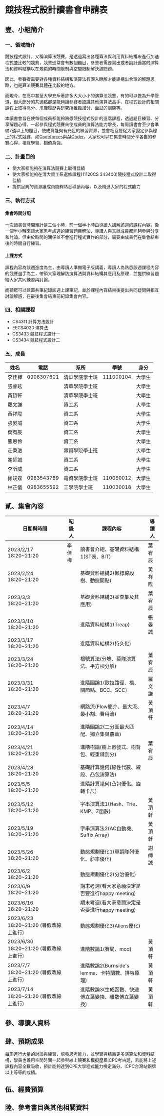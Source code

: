 # 競技程式設計讀書會申請表

## 壹、小組簡介

### 一、領域簡介

​	競技程式設計，又稱演算法競賽，是透過寫出各種算法與利用資料結構來進行加速程式並比較的競賽，競賽通常會有數個題目，參賽者需要寫出或者設計適當的演算法和資料結構以在規範的時間限制與空間限制解決該問題。

​	因此，參賽者需要對各種資料結構和演算法有深入瞭解才能建構出合理的解題思路，也是算法競賽具體在比較的地方。

​	而現今，在高中甚至大學充斥著許多大大小小的演算法競賽，有的可以做為升學管道，但大部分的共通點都是能夠讓參賽者認識其他演算法高手、在程式設計的相關課程上取得高分、求職履歷與研究所推甄加分、面試的訓練等。

​	本讀書會旨在使每個成員都能夠熟悉競技程式設計的進階課程，透過題目練習、分享解題心得、一起參與程式競賽來使成員的演算法能力增長，每周讀書會至少會準備7道以上的題目，使成員能夠有充足的練習資源，並會相互督促大家固定參與線上的程式競賽，如[Codeforces](https://codeforces.com/)與[AtCoder](https://atcoder.jp/)，大家也可以在集會時間分享各自的參賽心得，相互學習、相倚為強。

### 二、計畫目的

* 使大家都能夠在演算法競賽上取得佳績
* 使大家都能夠在清大資工系選修課程(11120CS 343400)競技程式設計二取得佳績
* 提供足夠的資源讓成員能夠熟悉導讀內容，以及精進大家的程式能力

### 三、執行方式

#### 集會時間分配

一次讀書會時間預計是三個小時，前一個半小時由導讀人講解該週的課程內容，後一個半小時來讓大家思考該週的練習題目解法，導讀人與其餘成員都能夠參與分享和討論，但由於時間的關係並不會進行程式實作的部分，需要由成員們在集會結束後的時間自行練習。

#### 上課方式

課程內容為該週進度為主，由導讀人準備電子版講義，導讀人為熟悉該週課程內容的競賽選手為主，帶領大家理解該演算法與資料結構其應用及原理，並提供練習題給大家共同練習與討論。

而聽眾可以建置共筆紀錄該週上課筆記，並於課程內容結束後提出共同疑問與相互討論解惑，在最後集會結束前紀錄集會內容。

### 四、相關課程

* CS4311 計算方法設計
* EECS4020 演算法
* CS3433 競技程式設計一
* CS3434 競技程式設計二

### 五、成員

| 姓名   | 電話       | 系所           | 學號      | 身分   |
| ------ | ---------- | -------------- | --------- | ------ |
| 李佳樺 | 0908307601 | 清華學院學士班 | 111000104 | 大學生 |
| 張睿玹 |            | 清華學院學士班 |           | 大學生 |
| 黃頂軒 |            | 清華學院學士班 |           | 大學生 |
| 羅文謙 |            | 資工系         |           | 大學生 |
| 黃祥陞 |            | 資工系         |           | 大學生 |
| 張晏誠 |            | 資工系         |           | 大學生 |
| 葉宥辰 |            | 資工系         |           | 大學生 |
| 熊恩伶 |            | 資工系         |           | 大學生 |
| 莊秉澂 |            | 電資學院學士班 |           | 大學生 |
| 謝師誠 |            | 資工系         |           | 大學生 |
| 李昕威 |            | 資工系         |           | 大學生 |
| 徐竣霆 | 0963543769 | 電資學院學士班 | 110060012 | 大學生 |
| 林芷儀 | 0983655592 | 工學院學士班   | 110030018 | 大學生 |

## 貳、集會內容

| 日期與時間                             | 紀錄人 | 課程內容                                            | 導讀人 |
| -------------------------------------- | ------ | --------------------------------------------------- | ------ |
| 2023/2/17 18:20~21:20                  | 李佳樺 | 讀書會介紹、基礎資料結構1(ST表、BIT)                | 葉宥辰 |
| 2023/2/24 18:20~21:20                  |        | 基礎資料結構2(懶標線段樹、動態開點)                 | 黃祥陞 |
| 2023/3/3  18:20~21:20                  |        | 基礎資料結構3(並查集及其應用)                       | 葉宥辰 |
| 2023/3/10 18:20~21:20                  |        | 進階資料結構1(Treap)                                | 張晏誠 |
| 2023/3/17 18:20~21:20                  |        | 進階資料結構2(持久化)                               |        |
| 2023/3/24 18:20~21:20                  |        | 根號算法(分塊、莫隊演算法、平方根分解)              | 葉宥辰 |
| 2023/3/31 18:20~21:20                  |        | 進階圖論1(歐拉路徑、橋、關節點、BCC、SCC)           | 羅文謙 |
| 2023/4/7  18:20~21:20                  |        | 網路流(Flow簡介、最大流、最小割、費用流)            | 黃頂軒 |
| 2023/4/14 18:20~21:20                  |        | 進階圖論2(二分圖最大匹配、獨立集與覆蓋)             |        |
| 2023/4/21 18:20~21:20                  |        | 進階樹論(樹上啟發式、樹背包、輕重鏈剖分)            | 葉宥辰 |
| 2023/4/28 18:20~21:20                  |        | 基礎計算幾何(線性代數、線段、凸包演算法)            |        |
| 2023/5/5  18:20~21:20                  |        | 進階計算幾何(凸包優化、旋轉卡尺)                    |        |
| 2023/5/12 18:20~21:20                  |        | 字串演算法1(Hash、Trie、KMP、Z函數)                 | 黃頂軒 |
| 2023/5/19 18:20~21:20                  |        | 字串演算法2(AC自動機、Suffix Array)                 | 黃頂軒 |
| 2023/5/26 18:20~21:20                  |        | 動態規劃優化1(單調隊列優化、斜率優化)               | 謝師誠 |
| 2023/6/2  18:20~21:20                  |        | 動態規劃優化2(分治優化)                             |        |
| 2023/6/9  18:20~21:20                  |        | 期末考週(看大家意願決定是否要進行happy meeting)     |        |
| 2023/6/16 18:20~21:20                  |        | 期末考週(看大家意願決定是否要進行happy meeting)     |        |
| 2023/6/23 18:20~21:20 (暑假改線上進行) |        | 動態規劃優化3(Aliens優化)                           |        |
| 2023/6/30 18:20~21:20 (暑假改線上進行) |        | 進階數論1(賽局、mod)                                | 黃頂軒 |
| 2023/7/7  18:20~21:20 (暑假改線上進行) |        | 進階數論2(Burnside's lemma、卡特蘭數、排容原理)     | 黃頂軒 |
| 2023/7/14 18:20~21:20 (暑假改線上進行) |        | 進階數論3(生成函數、快速傅立葉變換、離散傅立葉變換) | 黃頂軒 |

## 參、導讀人資料

## 肆、預期成果

​	每周進行大量的討論與練習，培養思考能力，並學習與精熟更多演算法和資料結構，學員也善用空閒時間一起參與線上競賽和模擬歷屆ICPC考古題，若能將上述課程內容全數吸收，預計能夠達到CPE大學程式能力檢定滿分、ICPC台灣站銅牌以上等等的成績。

## 伍、經費預算

## 陸、參考書目與其他相關資料



